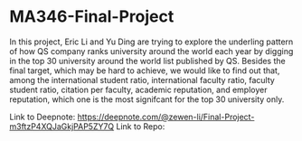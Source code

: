 # MA346-Final-Project
In this project, Eric Li and Yu Ding are trying to explore the underling pattern of how QS company ranks university around the world each year by digging in the top 30 university around the world list published by QS. Besides the final target, which may be hard to achieve, we would like to find out that, among the international student ratio, international faculty ratio, faculty student ratio, citation per faculty, academic reputation, and employer reputation, which one is the most signifcant for the top 30 university only. 

Link to Deepnote: https://deepnote.com/@zewen-li/Final-Project-m3ftzP4XQJaGkjPAP5ZY7Q
Link to Repo: 
